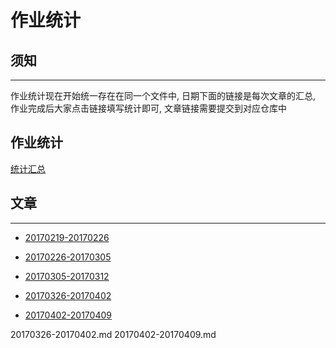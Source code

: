 # 作业统计

## 须知
---
作业统计现在开始统一存在在同一个文件中, 日期下面的链接是每次文章的汇总, 作业完成后大家点击链接填写统计即可, 文章链接需要提交到对应仓库中

## 作业统计

[统计汇总](https://shimo.im/sheet/zWPL3hLqP7wVfN9p/「homework_team17_all」)

## 文章
---

 * [20170219-20170226](https://github.com/luoziyihao/coding2017/blob/master/group17/article/%E5%86%99%E4%B8%80%E7%AF%87%E6%96%87%E7%AB%A0%E4%BB%8B%E7%BB%8Dcpu%2C%20%E5%86%85%E5%AD%98%2C%20%E7%A3%81%E7%9B%98%2C%20%E6%8C%87%E4%BB%A4%E4%BB%A5%E5%8F%8A%E4%BB%96%E4%BB%AC%E4%B9%8B%E9%97%B4%E7%9A%84%E5%85%B3%E7%B3%BB_20170226.md) 

 * [20170226-20170305](https://github.com/luoziyihao/coding2017/blob/master/group17/article/20170226-20170305.md) 

 * [20170305-20170312](https://github.com/luoziyihao/coding2017/blob/master/group17/article/20170305-20170312.md) 

 * [20170326-20170402](https://github.com/luoziyihao/coding2017/blob/master/group17/article/20170326-20170402.md) 
 * [20170402-20170409](https://github.com/luoziyihao/coding2017/blob/master/group17/article/20170402-20170409.md) 

20170326-20170402.md 20170402-20170409.md
